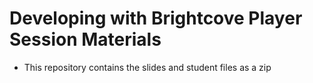 # Developing with Brightcove Player Session Materials

* This repository contains the slides and student files as a zip
